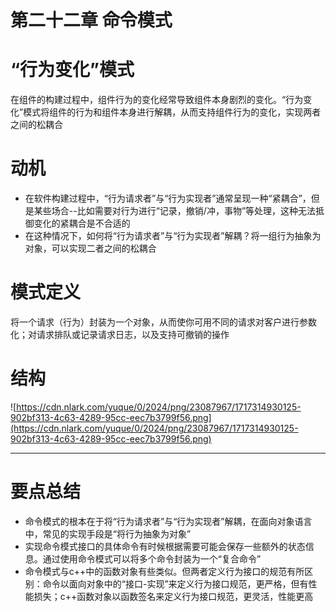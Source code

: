 # 第二十二章 命令模式

# “行为变化”模式

在组件的构建过程中，组件行为的变化经常导致组件本身剧烈的变化。“行为变化”模式将组件的行为和组件本身进行解耦，从而支持组件行为的变化，实现两者之间的松耦合

# 动机

- 在软件构建过程中，“行为请求者”与“行为实现者”通常呈现一种“紧耦合”，但是某些场合--比如需要对行为进行“记录，撤销/冲，事物”等处理，这种无法抵御变化的紧耦合是不合适的
- 在这种情况下，如何将“行为请求者”与“行为实现者”解耦？将一组行为抽象为对象，可以实现二者之间的松耦合

# 模式定义

将一个请求（行为）封装为一个对象，从而使你可用不同的请求对客户进行参数化；对请求排队或记录请求日志，以及支持可撤销的操作

# 结构

![https://cdn.nlark.com/yuque/0/2024/png/23087967/1717314930125-902bf313-4c63-4289-95cc-eec7b3799f56.png](https://cdn.nlark.com/yuque/0/2024/png/23087967/1717314930125-902bf313-4c63-4289-95cc-eec7b3799f56.png)

---

# 要点总结

- 命令模式的根本在于将“行为请求者”与“行为实现者”解耦，在面向对象语言中，常见的实现手段是“将行为抽象为对象”
- 实现命令模式接口的具体命令有时候根据需要可能会保存一些额外的状态信息。通过使用命令模式可以将多个命令封装为一个“复合命令”
- 命令模式与c++中的函数对象有些类似。但两者定义行为接口的规范有所区别：命令以面向对象中的“接口-实现”来定义行为接口规范，更严格，但有性能损失；c++函数对象以函数签名来定义行为接口规范，更灵活，性能更高